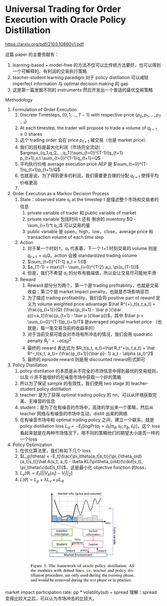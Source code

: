# Universal Trading for Order Execution with Oracle Policy Distillation

https://arxiv.org/pdf/2103.10860v1.pdf

这篇 paper 的主要贡献有：
1. learning-based + model-free 的方法不仅可以比传统方法要好，也可以得到一个可解释的、有利润的交易执行策略
2. teacher-student learning paradigm 对于 policy distillation 可以减轻 imperfect information 与 optimal decision making 的 gap
3. 这是第一篇发掘不同的 instruments 然后开发出一个普适的最优交易策略

Methodology
1. Formulation of Order Execution
    1. Discrete Timesteps, $\{0,1,...,T-1\}$ with respective price $\{p_0, p_1, ..., p_{T-1}\}$
    2. At each timestep, the trader will propose to trade a volume of $q_{t+1} \geq 0$ shares
    3. 这个 trading order 会在 price $p_{t+1}$ 被交易（也是 market price）
    4. 我们的目标是最大化利润（市场完全流动）: $argmax_{q_1,q_2,...,q_T}\sum_{t=0}^{T-1}(q_{t+1} p_{t+1},s.t.\sum_{t=0}^{T-1}q_{t+1}=Q$
    5. 平均执行价格 average execution price AEP 是 $\sum_{t=0}^{T-1}q_{t+1}p_{t+1}/Q$
    6. 也就是说，为了得到更多的利润，我们需要更合理的分配 $q_{t+1}$ 使得平均价格更高
    7. 
2. Order Execution as a Markov Decision Process
    1. State：observed state $s_t$ at the timestep t 是描述整个市场和交易者的信息
        1. private variable of trader 和 public variable of market
        2. private variable 包括时间 t 还有 剩余的 inventory $Q - \sum_{i=1}^t q_i$ 可以交易的量
        3. public variable 是 open，high，low，close，average price 和 transaction volume of each time step
    2. Action
        1. 对于某一个时刻 t，$a_t$ 代表着，下一个 t+1 时刻交易的 volume 则是 $q_{t+1} = a_t Q$，action 会被 standardized trading volume
        2. $\sum_{t=0}^{T-1} a_t = 1.0$
        3. $a_{T-1} = max\{1 - \sum_{i=0}^{T-2} a_i, \pi(s_{T-1})$
        4. 但是，我们不希望 $a_t$ 的分布有极端值，所以会让交易尽可能地平滑
    3. Reward
        1. Reward 部分分为两个，第一个是 trading profitability，也就是交易收益；第二个是 market impact penalty，也就是市场影响惩罚
        2. 为了描述 trading profitability，我们会将 positive part of reward 定义为 volume weighted price advantage $\hat R^{+}_t(s_t,a_t) = \frac{q_{t+1}}{Q} (\frac{p_{t+1} - \bar p }{\bar p})=a_t(\frac{p_{t+1} - \bar p }{\bar p})$，其中 $\bar p = \sum_{i=0}^{T-1}p_{i+1}/T$ 是averaged original market price （也就是，每一笔交易当前的收益率的）
        3. 对于当前交易可能会对市场有所冲击的情况，我们会用 quadratic penalty $\hat R^-_t=-\alpha (a_t)^2$
        4. 最终的 reward 表达式为 $R_t(s_t, a_t)=\hat R_t^+(s_t,a_t) + \hat R^-_t(s_t, a_t)= (\frac{p_{t+1}}{\bar p}- 1) a_t - \alpha (a_t)^2$
        5. 最终的 episode reward 则是用 discounted reward形式即可
3. Policy Distillation
    1. policy distillation 的本质是从不完全的市场信息中得到最优的交易规则，以及 rl 并不能很好的在噪音市场中获取一个好的策略
    2. 所以为了保证 sample 的有效性，我们使用 two stage 的 teacher-student policy distillation
    3. teacher: 是为了获得 optimal trading policy 的 nn，可以从环境获取完美、无噪音的信息
    4. student：是为了在有噪音的市场中，高效的学出来一个策略，然后从 teacher 网络与有噪音的市场中互动，distill 出来的网络
    5. 在有噪音市场中和 optimal trading policy 之间，建立一个联系，就是 policy distillation loss $L_d = -E_t[log Pr(a_t=\bar a_t|\pi_\theta, s_t;\pi_\phi, \bar s_t)]$，这个 loss 看起来就是在两种市场情况下，用不同的策略他们的期望大小是否一样的一个loss
4. Policy Optimization
    1. 在优化算法里，我们有如下几个 loss
    2. $L_p(\theta) = -E_t[\frac{\pi_\theta(a_t|s_t)}{\pi_{\theta_old}(a_t|s_t)}\hat A(s_t, a_t) - \beta KL(\pi\theta_{old}(\cdot|s_t), \pi_\theta(\cdot|s_t))]$，这是最小化 objective function 的loss，
    3. $L_v(\theta) = E_t[||V_\theta(s_t) - V_t||_2]$  
    4. $L(\theta) = L_p + \lambda L_v + \mu L_d$
    

<div align=center><img src="../Files/policydistillation.jpg" width=70%></div>


market impact
participation rate: pp * volatility(sd) + spread
理解：spread 变得比较大之后，可以认为市场冲击的比较大。